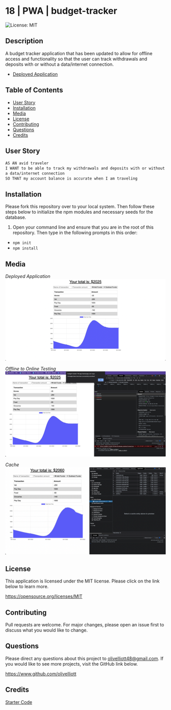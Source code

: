 # 18 | PWA | budget-tracker
![License: MIT](https://img.shields.io/badge/License-MIT-yellow.svg)

## Description
A budget tracker application that has been updated to allow for offline access and functionality so that the user can track withdrawals and deposits with or without a data/internet connection.

* [Deployed Application](https://budget-tracker-19-app.herokuapp.com/)

## Table of Contents
- [User Story](#user-story)
- [Installation](#installation)
- [Media](#media)
- [License](#license)
- [Contributing](#contributing)
- [Questions](#questions)
- [Credits](#credits)

## User Story
```
AS AN avid traveler
I WANT to be able to track my withdrawals and deposits with or without a data/internet connection
SO THAT my account balance is accurate when I am traveling 
```
## Installation

Please fork this repository over to your local system. Then follow these steps below to initialize the npm modules and necessary seeds for the database.

1. Open your command line and ensure that you are in the root of this repository. Then type in the following prompts in this order:

- `npm init`
- `npm install`

## Media

*Deployed Application*
![](./assets/deployed-app.png)

*Offline to Online Testing*
![](./assets/network.png)

*Cache*
![](./assets/cache.png)

## License
This application is licensed under the MIT license. Please click on the link below to learn more.

https://opensource.org/licenses/MIT

## Contributing

Pull requests are welcome. For major changes, please open an issue first to discuss what you would like to change.

## Questions

Please direct any questions about this project to olivelliott48@gmail.com. If you would like to see more projects, visit the GitHub link below.

https://www.github.com/olivelliott

## Credits

[Starter Code](https://github.com/coding-boot-camp/symmetrical-bassoon)